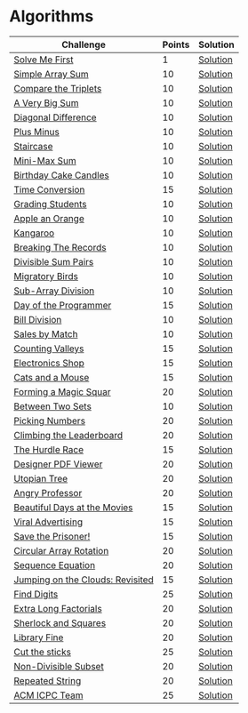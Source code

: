 # Algorithms

Challenge | Points | Solution
----------|--------|---------
[Solve Me First](https://www.hackerrank.com/challenges/solve-me-first/problem)| 1 | [Solution](https://github.com/AlexJunior01/HackerRank/blob/master/Algorithms/SolveMeFirst.py)
[Simple Array Sum](https://www.hackerrank.com/challenges/simple-array-sum)| 10 | [Solution](https://github.com/AlexJunior01/HackerRank/blob/master/Algorithms/SimpleArraySum.py)
[Compare the Triplets](https://www.hackerrank.com/challenges/compare-the-triplets)| 10 | [Solution](https://github.com/AlexJunior01/HackerRank/blob/master/Algorithms/CompareTheTriplets.py)
[A Very Big Sum](https://www.hackerrank.com/challenges/a-very-big-sum) | 10 | [Solution](https://github.com/AlexJunior01/HackerRank/blob/master/Algorithms/AVeryBigSum.py)
[Diagonal Difference](https://www.hackerrank.com/challenges/diagonal-difference) | 10 | [Solution](https://github.com/AlexJunior01/HackerRank/blob/master/Algorithms/DiagonalDifference.py)
[Plus Minus](https://www.hackerrank.com/challenges/plus-minus/problem) | 10 | [Solution](https://github.com/AlexJunior01/HackerRank/blob/master/Algorithms/PlusMinus.py)
[Staircase](https://www.hackerrank.com/challenges/staircase/problem) | 10 | [Solution](https://github.com/AlexJunior01/HackerRank/blob/master/Algorithms/Staircase.py)
[Mini-Max Sum](https://www.hackerrank.com/challenges/mini-max-sum/problem) | 10 | [Solution](https://github.com/AlexJunior01/HackerRank/blob/master/Algorithms/MiniMaxSum.py)
[Birthday Cake Candles](https://www.hackerrank.com/challenges/birthday-cake-candles/problem)| 10 | [Solution](https://github.com/AlexJunior01/HackerRank/blob/master/Algorithms/BirthdayCakeCandles.py)
[Time Conversion](https://www.hackerrank.com/challenges/time-conversion/problem) | 15 | [Solution](https://github.com/AlexJunior01/HackerRank/blob/master/Algorithms/TimeConversion.py)
[Grading Students](https://www.hackerrank.com/challenges/grading/problem) | 10 | [Solution](https://github.com/AlexJunior01/HackerRank/blob/master/Algorithms/GradingStudents.py)
[Apple an Orange](https://www.hackerrank.com/challenges/apple-and-orange) | 10 | [Solution](https://github.com/AlexJunior01/HackerRank/blob/master/Algorithms/AppleAndOranje.py)
[Kangaroo](https://www.hackerrank.com/challenges/kangaroo) | 10 | [Solution](https://github.com/AlexJunior01/HackerRank/blob/master/Algorithms/Kangaroo.py)
[Breaking The Records](https://www.hackerrank.com/challenges/breaking-best-and-worst-records/problem) | 10 |[Solution](https://github.com/AlexJunior01/HackerRank/blob/master/Algorithms/BreakingTheRecords.py)
[Divisible Sum Pairs](https://www.hackerrank.com/challenges/divisible-sum-pairs/problem) | 10 | [Solution](https://github.com/AlexJunior01/HackerRank/blob/master/Algorithms/DivisibleSumPairs.py)
[Migratory Birds](https://www.hackerrank.com/challenges/migratory-birds/problem) | 10 | [Solution](https://github.com/AlexJunior01/HackerRank/blob/master/Algorithms/MigratoryBirds.py)
[Sub-Array Division](https://www.hackerrank.com/challenges/the-birthday-bar/problem) | 10 | [Solution](https://github.com/AlexJunior01/HackerRank/blob/master/Algorithms/Sub-ArrayDivision.py)
[Day of the Programmer](https://www.hackerrank.com/challenges/day-of-the-programmer/problem) | 15 | [Solution]()
[Bill Division](https://www.hackerrank.com/challenges/bon-appetit/problem) | 10 | [Solution](https://github.com/AlexJunior01/HackerRank/blob/master/Algorithms/DayOfTheProgrammer.py)
[Sales by Match](https://www.hackerrank.com/challenges/sock-merchant/problem) | 10 | [Solution](https://github.com/AlexJunior01/HackerRank/blob/master/Algorithms/SalesByMatch.py)
[Counting Valleys](https://www.hackerrank.com/challenges/counting-valleys/problem) | 15 | [Solution](https://github.com/AlexJunior01/HackerRank/blob/master/Algorithms/CountingValleys.py)
[Electronics Shop](https://www.hackerrank.com/challenges/electronics-shop/problem?h_r=next-challenge&h_v=zen) | 15 | [Solution](https://github.com/AlexJunior01/HackerRank/blob/master/Algorithms/ElectronicsShop.py)
[Cats and a Mouse](https://www.hackerrank.com/challenges/cats-and-a-mouse/problem) | 15 | [Solution](https://github.com/AlexJunior01/HackerRank/blob/master/Algorithms/CatsAndAMouse.py)
[Forming a Magic Squar](https://www.hackerrank.com/challenges/magic-square-forming/problem) | 20 | [Solution](https://github.com/AlexJunior01/HackerRank/blob/master/Algorithms/FormingMagicSquare.py)
[Between Two Sets](https://www.hackerrank.com/challenges/between-two-sets/problem) | 10 | [Solution](https://github.com/AlexJunior01/HackerRank/blob/master/Algorithms/BetweenTwoSets.py)
[Picking Numbers](https://www.hackerrank.com/challenges/picking-numbers/problem) | 20 | [Solution](https://github.com/AlexJunior01/HackerRank/blob/master/Algorithms/PickingNumbers.py)
[Climbing the Leaderboard](https://www.hackerrank.com/challenges/climbing-the-leaderboard/problem#!) | 20 | [Solution](https://github.com/AlexJunior01/HackerRank/blob/master/Algorithms/ClimbingTheLeaderboard.py)
[The Hurdle Race](https://www.hackerrank.com/challenges/the-hurdle-race/problem) | 15 | [Solution](https://github.com/AlexJunior01/HackerRank/blob/master/Algorithms/TheHurdleRace.py)
[Designer PDF Viewer](https://www.hackerrank.com/challenges/designer-pdf-viewer/problem) | 20 | [Solution](https://github.com/AlexJunior01/HackerRank/blob/master/Algorithms/DesignerPDFViewer.py)
[Utopian Tree](https://www.hackerrank.com/challenges/utopian-tree/problem) | 20 | [Solution](https://github.com/AlexJunior01/HackerRank/blob/master/Algorithms/UtopianTree.py)
[Angry Professor](https://www.hackerrank.com/challenges/angry-professor/problem) | 20 | [Solution](https://github.com/AlexJunior01/HackerRank/blob/master/Algorithms/AngryProfessor.py)
[Beautiful Days at the Movies](https://www.hackerrank.com/challenges/beautiful-days-at-the-movies/problem) | 15 | [Solution](https://github.com/AlexJunior01/HackerRank/blob/master/Algorithms/BeautifulDaysAtTheMovies.py)
[Viral Advertising](https://www.hackerrank.com/challenges/strange-advertising/problem) | 15 | [Solution](https://github.com/AlexJunior01/HackerRank/blob/master/Algorithms/ViralAdvertising.py)
[Save the Prisoner!](https://www.hackerrank.com/challenges/save-the-prisoner/problem) | 15 | [Solution](https://github.com/AlexJunior01/HackerRank/blob/master/Algorithms/SaveThePrisoner.py)
[Circular Array Rotation](https://www.hackerrank.com/challenges/circular-array-rotation/problem) | 20 | [Solution](https://github.com/AlexJunior01/HackerRank/blob/master/Algorithms/CircularArrayRotation.py)
[Sequence Equation](https://www.hackerrank.com/challenges/permutation-equation/problem) | 20 | [Solution](https://github.com/AlexJunior01/HackerRank/blob/master/Algorithms/SequenceEquation.py)
[Jumping on the Clouds: Revisited](https://www.hackerrank.com/challenges/jumping-on-the-clouds-revisited/problem) | 15 | [Solution](https://github.com/AlexJunior01/HackerRank/blob/master/Algorithms/JumpingOnTheCloudsRevisited.py)
[Find Digits](https://www.hackerrank.com/challenges/find-digits/problem) | 25 | [Solution](https://github.com/AlexJunior01/HackerRank/blob/master/Algorithms/FindDigits.py)
[Extra Long Factorials](https://www.hackerrank.com/challenges/extra-long-factorials/problem) | 20 | [Solution](https://github.com/AlexJunior01/HackerRank/blob/master/Algorithms/ExtraLongFactorials.py)
[Sherlock and Squares](https://www.hackerrank.com/challenges/sherlock-and-squares/problem) | 20 | [Solution](https://github.com/AlexJunior01/HackerRank/blob/master/Algorithms/sherlock_and_squares.py)
[Library Fine](https://www.hackerrank.com/challenges/library-fine/problem) | 20 | [Solution](https://github.com/AlexJunior01/HackerRank/blob/master/Algorithms/library_fine.py)
[Cut the sticks](https://www.hackerrank.com/challenges/cut-the-sticks/problem) | 25 | [Solution](https://github.com/AlexJunior01/HackerRank/blob/master/Algorithms/cut_the_sticks.py)
[Non-Divisible Subset](https://www.hackerrank.com/challenges/non-divisible-subset/problem) | 20 | [Solution](https://github.com/AlexJunior01/HackerRank/blob/master/Algorithms/non_divisible_subset.py)
[Repeated String](https://www.hackerrank.com/challenges/repeated-string/problem) | 20 | [Solution](https://github.com/AlexJunior01/HackerRank/blob/master/Algorithms/repeated_string.py)
[ACM ICPC Team](https://www.hackerrank.com/challenges/acm-icpc-team/problem) | 25 | [Solution](https://github.com/AlexJunior01/HackerRank/blob/master/Algorithms/acm_icpc_team.py)